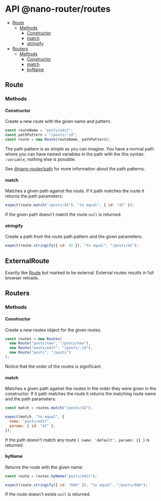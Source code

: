 # API @nano-router/routes

<!-- toc -->

- [Route](#route)
  - [Methods](#methods)
    - [Constructor](#constructor)
    - [match](#match)
    - [stringify](#stringify)
- [Routers](#routers)
  - [Methods](#methods-1)
    - [Constructor](#constructor-1)
    - [match](#match-1)
    - [byName](#byname)

<!-- tocstop -->

## Route

### Methods

#### Constructor

Create a new route with the given name and pattern.

```js
const routeName = "posts/edit";
const pathPattern = "/posts/:id";
const route = new Route(routeName, pathPattern);
```

The path pattern is as simple as you can imagine. You have a normal path where you can have named variables in the path with the this syntax: `:variable`, nothing else is possible.

See [@nano-router/path](../path/API.md) for more information about the path
patterns.

#### match

Matches a given path against the route. If it path matches the route it returns the path parameters:

```js
expect(route.match("/posts/42"), "to equal", { id: "42" });
```

If the given path doesn't match the route `null` is returned.

#### stringify

Create a path from the route path pattern and the given parameters:

```js
expect(route.stringify({ id: 42 }), "to equal", "/posts/42");
```

## ExternalRoute

Exactly like [Route](#route) but marked to be external. External routes results
in full browser reloads.

## Routers

### Methods

#### Constructor

Create a new routes object for the given routes.

```js
const routes = new Routes(
  new Route("posts/new", "/posts/new"),
  new Route("posts/edit", "/posts/:id"),
  new Route("posts", "/posts")
);
```

Notice that the order of the routes is significant.

#### match

Matches a given path against the routes in the order they were given in the
constructor. If it path matches the route it returns the matching route name and
the path parameters:

```js
const match = routes.match("/posts/42");

expect(match, "to equal", {
  name: "posts/edit",
  params: { id: "42" },
});
```

If the path doesn't match any route `{ name: 'default', params: {} }` is returned.

#### byName

Returns the route with the given name:

```js
const route = routes.byName("posts/edit");

expect(route.stringify({ id: "666" }), "to equal", "/posts/666");
```

If the route doesn't exists `null` is returned.
